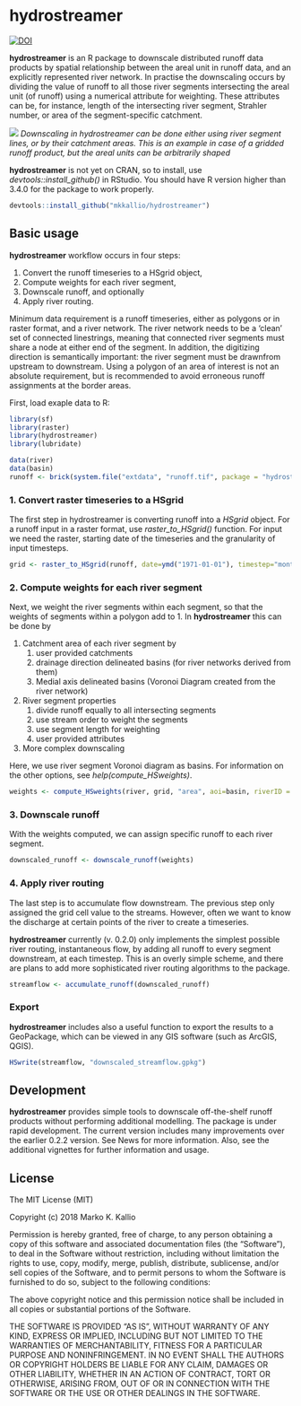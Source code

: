 hydrostreamer
=============

[![DOI](https://zenodo.org/badge/DOI/10.5281/zenodo.1214523.svg)](https://doi.org/10.5281/zenodo.1214523)

**hydrostreamer** is an R package to downscale distributed runoff data
products by spatial relationship between the areal unit in runoff data,
and an explicitly represented river network. In practise the downscaling
occurs by dividing the value of runoff to all those river segments
intersecting the areal unit (of runoff) using a numerical attribute for
weighting. These attributes can be, for instance, length of the
intersecting river segment, Strahler number, or area of the
segment-specific catchment.

![](http://markokallio.fi/hydrostreamer%20downscaling.png) *Downscaling
in hydrostreamer can be done either using river segment lines, or by
their catchment areas. This is an example in case of a gridded runoff
product, but the areal units can be arbitrarily shaped*

**hydrostreamer** is not yet on CRAN, so to install, use
*devtools::install\_github()* in RStudio. You should have R version
higher than 3.4.0 for the package to work properly.

``` r
devtools::install_github("mkkallio/hydrostreamer")
```

Basic usage
-----------

**hydrostreamer** workflow occurs in four steps:

1.  Convert the runoff timeseries to a HSgrid object,
2.  Compute weights for each river segment,
3.  Downscale runoff, and optionally
4.  Apply river routing.

Minimum data requirement is a runoff timeseries, either as polygons or
in raster format, and a river network. The river network needs to be a
‘clean’ set of connected linestrings, meaning that connected river
segments must share a node at either end of the segment. In addition,
the digitizing direction is semantically important: the river segment
must be drawnfrom upstream to downstream. Using a polygon of an area of
interest is not an absolute requirement, but is recommended to avoid
erroneous runoff assignments at the border areas.

First, load exaple data to R:

``` r
library(sf)
library(raster)
library(hydrostreamer)
library(lubridate)

data(river)
data(basin)
runoff <- brick(system.file("extdata", "runoff.tif", package = "hydrostreamer"))
```

### 1. Convert raster timeseries to a HSgrid

The first step in hydrostreamer is converting runoff into a *HSgrid*
object. For a runoff input in a raster format, use
*raster\_to\_HSgrid()* function. For input we need the raster, starting
date of the timeseries and the granularity of input timesteps.

``` r
grid <- raster_to_HSgrid(runoff, date=ymd("1971-01-01"), timestep="month", aoi=basin)
```

### 2. Compute weights for each river segment

Next, we weight the river segments within each segment, so that the
weights of segments within a polygon add to 1. In **hydrostreamer** this
can be done by

1.  Catchment area of each river segment by
    1.  user provided catchments
    2.  drainage direction delineated basins (for river networks derived
        from them)
    3.  Medial axis delineated basins (Voronoi Diagram created from the
        river network)
2.  River segment properties
    1.  divide runoff equally to all intersecting segments
    2.  use stream order to weight the segments
    3.  use segment length for weighting
    4.  user provided attributes
3.  More complex downscaling

Here, we use river segment Voronoi diagram as basins. For information on
the other options, see *help(compute\_HSweights)*.

``` r
weights <- compute_HSweights(river, grid, "area", aoi=basin, riverID = "ID")
```

### 3. Downscale runoff

With the weights computed, we can assign specific runoff to each river
segment.

``` r
downscaled_runoff <- downscale_runoff(weights)
```

### 4. Apply river routing

The last step is to accumulate flow downstream. The previous step only
assigned the grid cell value to the streams. However, often we want to
know the discharge at certain points of the river to create a
timeseries.

**hydrostreamer** currently (v. 0.2.0) only implements the simplest
possible river routing, instantaneous flow, by adding all runoff to
every segment downstream, at each timestep. This is an overly simple
scheme, and there are plans to add more sophisticated river routing
algorithms to the package.

``` r
streamflow <- accumulate_runoff(downscaled_runoff)
```

### Export

**hydrostreamer** includes also a useful function to export the results
to a GeoPackage, which can be viewed in any GIS software (such as
ArcGIS, QGIS).

``` r
HSwrite(streamflow, "downscaled_streamflow.gpkg")
```

Development
-----------

**hydrostreamer** provides simple tools to downscale off-the-shelf
runoff products without performing additional modelling. The package is
under rapid development. The current version includes many improvements
over the earlier 0.2.2 version. See News for more information. Also, see
the additional vignettes for further information and usage.

License
-------

The MIT License (MIT)

Copyright (c) 2018 Marko K. Kallio

Permission is hereby granted, free of charge, to any person obtaining a
copy of this software and associated documentation files (the
“Software”), to deal in the Software without restriction, including
without limitation the rights to use, copy, modify, merge, publish,
distribute, sublicense, and/or sell copies of the Software, and to
permit persons to whom the Software is furnished to do so, subject to
the following conditions:

The above copyright notice and this permission notice shall be included
in all copies or substantial portions of the Software.

THE SOFTWARE IS PROVIDED “AS IS”, WITHOUT WARRANTY OF ANY KIND, EXPRESS
OR IMPLIED, INCLUDING BUT NOT LIMITED TO THE WARRANTIES OF
MERCHANTABILITY, FITNESS FOR A PARTICULAR PURPOSE AND NONINFRINGEMENT.
IN NO EVENT SHALL THE AUTHORS OR COPYRIGHT HOLDERS BE LIABLE FOR ANY
CLAIM, DAMAGES OR OTHER LIABILITY, WHETHER IN AN ACTION OF CONTRACT,
TORT OR OTHERWISE, ARISING FROM, OUT OF OR IN CONNECTION WITH THE
SOFTWARE OR THE USE OR OTHER DEALINGS IN THE SOFTWARE.
